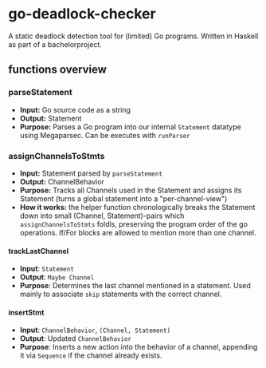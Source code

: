 # go-deadlock-checker
A static deadlock detection tool for (limited) Go programs. Written in Haskell as part of a bachelorproject.

## functions overview

### parseStatement
- **Input:** Go source code as a string
- **Output:** Statement
- **Purpose:** Parses a Go program into our internal `Statement` datatype using Megaparsec. Can be executes with `runParser`
  
### assignChannelsToStmts
- **Input:** Statement parsed by `parseStatement`
- **Output:** ChannelBehavior 
- **Purpose:** Tracks all Channels used in the Statement and assigns its Statement (turns a global statement into a "per-channel-view")
- **How it works:** the helper function chronologically breaks the Statement down into small (Channel, Statement)-pairs 
  which `assignChannelsToStmts` foldls, preserving the program order of the go operations.
  If/For blocks are allowed to mention more than one channel.

#### trackLastChannel
- **Input**: `Statement`
- **Output**: `Maybe Channel`
- **Purpose**: Determines the last channel mentioned in a statement. Used mainly to associate `skip` statements with the correct channel.

#### insertStmt
- **Input**: `ChannelBehavior`, `(Channel, Statement)`
- **Output**: Updated `ChannelBehavior`
- **Purpose**: Inserts a new action into the behavior of a channel, appending it via `Sequence` if the channel already exists.

